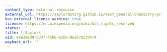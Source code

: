 ```yaml
---
content_type: external-resource
external_url: https://saylordotorg.github.io/text_general-chemistry-principles-patterns-and-applications-v1.0/s12-08-properties-of-covalent-bonds.html
has_external_license_warning: true
license: https://en.wikipedia.org/wiki/All_rights_reserved
status: ''
title: \[Saylor\]
uid: e0e29ed9-033f-45b0-a1bb-0e2b7823d474
wayback_url: ''
---
```

